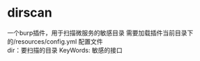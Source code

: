 # dirscan
一个burp插件，用于扫描微服务的敏感目录
需要加载插件当前目录下的/resources/config.yml 配置文件  
dir：要扫描的目录
KeyWords: 敏感的接口

